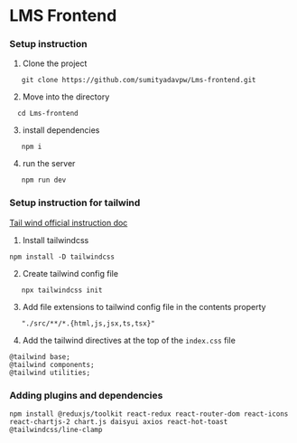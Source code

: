 # LMS Frontend

### Setup instruction

1. Clone the project

```
   git clone https://github.com/sumityadavpw/Lms-frontend.git
```

2. Move into the directory

```
  cd Lms-frontend
```

3. install dependencies

```
   npm i 
```

4. run the server

```
   npm run dev
```



### Setup instruction for tailwind

[Tail wind official instruction doc](https://tailwindcss.com/docs/installation)

1. Install tailwindcss

```
npm install -D tailwindcss
```

2. Create tailwind config file

```
   npx tailwindcss init
```

3. Add file extensions to tailwind config file in the contents property
```
   "./src/**/*.{html,js,jsx,ts,tsx}"

```

4. Add the tailwind directives at the top of the `index.css` file

```
@tailwind base;
@tailwind components;
@tailwind utilities;
```

### Adding plugins and dependencies

```
npm install @reduxjs/toolkit react-redux react-router-dom react-icons react-chartjs-2 chart.js daisyui axios react-hot-toast @tailwindcss/line-clamp

```